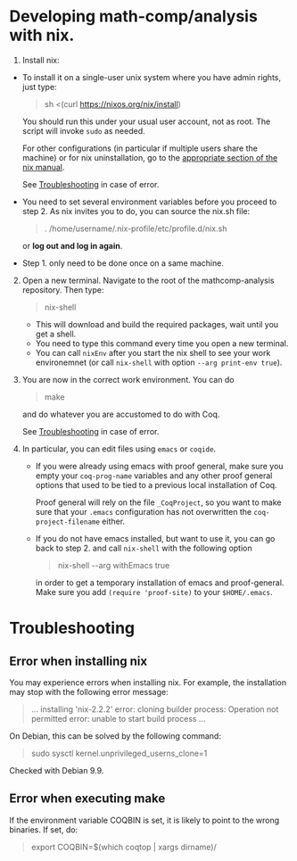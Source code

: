 # Developing math-comp/analysis with nix.

1. Install nix:
  - To install it on a single-user unix system where you have admin
    rights, just type:

    > sh <(curl https://nixos.org/nix/install)

    You should run this under your usual user account, not as
    root. The script will invoke `sudo` as needed.

    For other configurations (in particular if multiple users share
    the machine) or for nix uninstallation, go to the [appropriate
    section of the nix
    manual](https://nixos.org/nix/manual/#ch-installing-binary).

    See [Troubleshooting](#error-when-installing-nix) in case of error.

  - You need to set several environment variables before you proceed to step 2.
    As nix invites you to do, you can source the nix.sh file:

    > . /home/username/.nix-profile/etc/profile.d/nix.sh

    or **log out and log in again**.

  - Step 1. only need to be done once on a same machine.

2. Open a new terminal. Navigate to the root of the mathcomp-analysis repository. Then type:
   > nix-shell

   - This will download and build the required packages, wait until
     you get a shell.
   - You need to type this command every time you open a new terminal.
   - You can call `nixEnv` after you start the nix shell to see your
     work environemnet (or call `nix-shell` with option `--arg
     print-env true`).

3. You are now in the correct work environment. You can do
   > make

   and do whatever you are accustomed to do with Coq.

   See [Troubleshooting](#error-when-executing-make) in case of error.

4. In particular, you can edit files using `emacs` or `coqide`.

   - If you were already using emacs with proof general, make sure you
     empty your `coq-prog-name` variables and any other proof general
     options that used to be tied to a previous local installation of
     Coq.

     Proof general will rely on the file `_CoqProject`, so you want to
     make sure that your `.emacs` configuration has not overwritten
     the `coq-project-filename` either.

   - If you do not have emacs installed, but want to use it, you can
     go back to step 2. and call `nix-shell` with the following option
     > nix-shell --arg withEmacs true

     in order to get a temporary installation of emacs and
     proof-general.  Make sure you add `(require 'proof-site)` to your
     `$HOME/.emacs`.

# Troubleshooting

## Error when installing nix

You may experience errors when installing nix.
For example, the installation may stop with the following
error message:

> ...
> installing 'nix-2.2.2'
> error: cloning builder process: Operation not permitted
> error: unable to start build process
> ...

On Debian, this can be solved by the following command:

> sudo sysctl kernel.unprivileged_userns_clone=1

Checked with Debian 9.9.

## Error when executing make

If the environment variable COQBIN is set, it is likely to point
to the wrong binaries. If set, do:

> export COQBIN=$(which coqtop | xargs dirname)/

